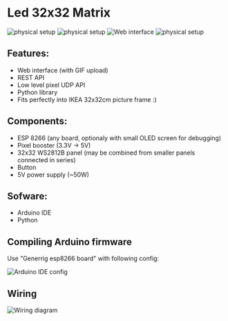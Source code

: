 # Led 32x32 Matrix 

![physical setup](https://github.com/panjanek/esp-rgb-matrix/blob/2fc2af995d744b665803bd0670991a984f6a42d1/images/nyan.gif "physical setup")
![physical setup](https://github.com/panjanek/esp-rgb-matrix/blob/b7c0791ffc91d8f2bd6cf2ae6a49950e5b408bb4/images/rgb.gif "physical setup")
![Web interface](https://github.com/panjanek/esp-rgb-matrix/blob/b7c0791ffc91d8f2bd6cf2ae6a49950e5b408bb4/images/www.gif "web interface")
![physical setup](https://github.com/panjanek/esp-rgb-matrix/blob/a0d0e468b642d425ff72234df3bcf2b6b95213a1/images/setup.png "physical setup")

## Features:
* Web interface (with GIF upload)
* REST API
* Low level pixel UDP API
* Python library
* Fits perfectly into IKEA 32x32cm picture frame :)

## Components:
* ESP 8266 (any board, optionaly with small OLED screen for debugging)
* Pixel booster (3.3V -> 5V)
* 32x32 WS2812B panel (may be combined from smaller panels connected in series)
* Button
* 5V power supply (~50W) 

## Sofware:
* Arduino IDE
* Python

## Compiling Arduino firmware

Use "Generrig esp8266 board" with following config:

![Arduino IDE config](https://github.com/panjanek/esp-rgb-matrix/blob/600e4c4edff6f5ff2f321e7af1ea4d31c9701831/images/arduinoconfig.png "Arduino IDE config")

## Wiring

![Wiring diagram](https://github.com/panjanek/esp-rgb-matrix/blob/a4d4f8c96adbd872e76d5bee97589852e9fabb8b/images/wiring-rgb.png "wiring diagram")
